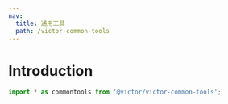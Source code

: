 ```yaml
---
nav:
  title: 通用工具
  path: /victor-common-tools
---
```

# Introduction

```jsx
import * as commontools from '@victor/victor-common-tools';
```
